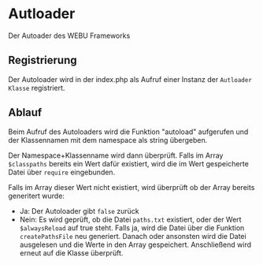 Autloader 
===

Der Autoader des WEBU Frameworks

Registrierung
---

Der Autoloader wird in der index.php als Aufruf einer Instanz der `Autloader Klasse` registriert. 


Ablauf
---
Beim Aufruf des Autoloaders wird die Funktion "autoload" aufgerufen und der Klassennamen mit dem namespace als string übergeben.


Der Namespace+Klassenname wird dann überprüft. Falls im Array `$classpaths` bereits ein Wert dafür existiert, wird die im Wert gespeicherte Datei über `require` eingebunden.

Falls im Array dieser Wert nicht existiert, wird überprüft ob der Array bereits generitert wurde:
- Ja: Der Autoloader gibt `false` zurück
- Nein: Es wird geprüft, ob die Datei `paths.txt` existiert, oder der Wert `$alwaysReload` auf true steht. Falls ja, wird die Datei über die Funktion `createPathsFile` neu generiert. Danach oder ansonsten wird die Datei ausgelesen und die Werte in den Array gespeichert. Anschließend wird erneut auf die Klasse überprüft.
